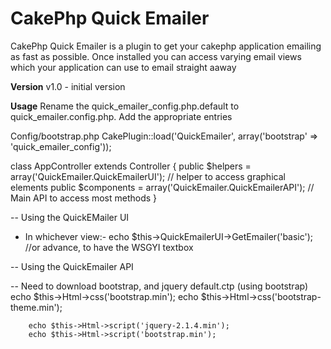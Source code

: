 CakePhp Quick Emailer
===================

CakePhp Quick Emailer is a plugin to get your cakephp application emailing as fast as possible. Once installed you can access varying email views which your application can use to email straight aaway

**Version**
v1.0 - initial version


**Usage**
Rename the quick_emailer_config.php.default to quick_emailer.config.php. Add the appropriate entries

Config/bootstrap.php
CakePlugin::load('QuickEmailer', array('bootstrap' => 'quick_emailer_config'));

class AppController extends Controller {
        public $helpers = array('QuickEmailer.QuickEmailerUI'); // helper to access graphical elements
        public $components = array('QuickEmailer.QuickEmailerAPI'); // Main API to access most methods
}

-- Using the QuickEMailer UI

- In whichever view:-
echo $this->QuickEmailerUI->GetEmailer('basic'); //or advance, to have the WSGYI textbox

-- Using the QuickEmailer API


-- Need to download bootstrap, and jquery
default.ctp (using bootstrap)
		echo $this->Html->css('bootstrap.min');
		echo $this->Html->css('bootstrap-theme.min');

	    echo $this->Html->script('jquery-2.1.4.min');
		echo $this->Html->script('bootstrap.min');
